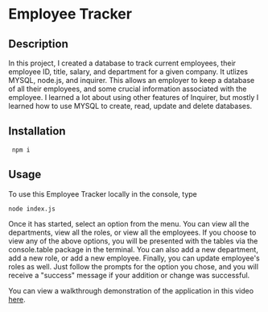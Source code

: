 # Employee Tracker

## Description

In this project, I created a database to track current employees, their employee ID, title, salary, and department for a given company. It utlizes MYSQL, node.js, and inquirer. This allows an employer to keep a database of all their employees, and some crucial information associated with the employee. I learned a lot about using other features of Inquirer, but mostly I learned how to use MYSQL to create, read, update and delete databases.

## Installation

 ```
  npm i
  ```

## Usage

To use this Employee Tracker locally in the console, 
 type 
```
node index.js
```

Once it has started, select an option from the menu. You can view all the departments, view all the roles, or view all the employees. If you choose to view any of the above options, you will be presented with the tables via the console.table package in the terminal. You can also add a new department, add a new role, or add a new employee. Finally, you can update employee's roles as well. Just follow the prompts for the option you chose, and you will receive a "success" message if your addition or change was successful.

You can view a walkthrough demonstration of the application in this video [here](https://drive.google.com/file/d/1W14sG32u6UrPYP0SFH2W29BvbaenaR8U/view).



